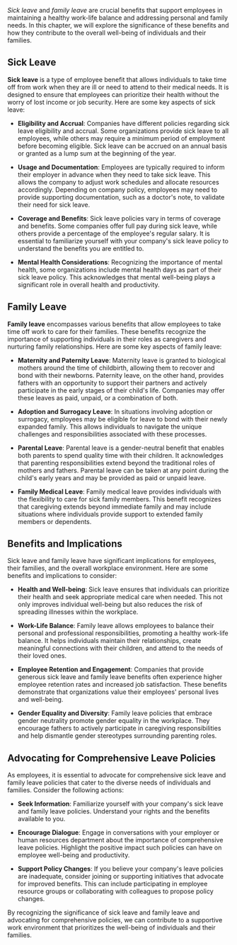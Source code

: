 
*Sick leave* and *family leave* are crucial benefits that support employees in maintaining a healthy work-life balance and addressing personal and family needs. In this chapter, we will explore the significance of these benefits and how they contribute to the overall well-being of individuals and their families.

Sick Leave
----------

**Sick leave** is a type of employee benefit that allows individuals to take time off from work when they are ill or need to attend to their medical needs. It is designed to ensure that employees can prioritize their health without the worry of lost income or job security. Here are some key aspects of sick leave:

* **Eligibility and Accrual**: Companies have different policies regarding sick leave eligibility and accrual. Some organizations provide sick leave to all employees, while others may require a minimum period of employment before becoming eligible. Sick leave can be accrued on an annual basis or granted as a lump sum at the beginning of the year.

* **Usage and Documentation**: Employees are typically required to inform their employer in advance when they need to take sick leave. This allows the company to adjust work schedules and allocate resources accordingly. Depending on company policy, employees may need to provide supporting documentation, such as a doctor's note, to validate their need for sick leave.

* **Coverage and Benefits**: Sick leave policies vary in terms of coverage and benefits. Some companies offer full pay during sick leave, while others provide a percentage of the employee's regular salary. It is essential to familiarize yourself with your company's sick leave policy to understand the benefits you are entitled to.

* **Mental Health Considerations**: Recognizing the importance of mental health, some organizations include mental health days as part of their sick leave policy. This acknowledges that mental well-being plays a significant role in overall health and productivity.

Family Leave
------------

**Family leave** encompasses various benefits that allow employees to take time off work to care for their families. These benefits recognize the importance of supporting individuals in their roles as caregivers and nurturing family relationships. Here are some key aspects of family leave:

* **Maternity and Paternity Leave**: Maternity leave is granted to biological mothers around the time of childbirth, allowing them to recover and bond with their newborns. Paternity leave, on the other hand, provides fathers with an opportunity to support their partners and actively participate in the early stages of their child's life. Companies may offer these leaves as paid, unpaid, or a combination of both.

* **Adoption and Surrogacy Leave**: In situations involving adoption or surrogacy, employees may be eligible for leave to bond with their newly expanded family. This allows individuals to navigate the unique challenges and responsibilities associated with these processes.

* **Parental Leave**: Parental leave is a gender-neutral benefit that enables both parents to spend quality time with their children. It acknowledges that parenting responsibilities extend beyond the traditional roles of mothers and fathers. Parental leave can be taken at any point during the child's early years and may be provided as paid or unpaid leave.

* **Family Medical Leave**: Family medical leave provides individuals with the flexibility to care for sick family members. This benefit recognizes that caregiving extends beyond immediate family and may include situations where individuals provide support to extended family members or dependents.

Benefits and Implications
-------------------------

Sick leave and family leave have significant implications for employees, their families, and the overall workplace environment. Here are some benefits and implications to consider:

* **Health and Well-being**: Sick leave ensures that individuals can prioritize their health and seek appropriate medical care when needed. This not only improves individual well-being but also reduces the risk of spreading illnesses within the workplace.

* **Work-Life Balance**: Family leave allows employees to balance their personal and professional responsibilities, promoting a healthy work-life balance. It helps individuals maintain their relationships, create meaningful connections with their children, and attend to the needs of their loved ones.

* **Employee Retention and Engagement**: Companies that provide generous sick leave and family leave benefits often experience higher employee retention rates and increased job satisfaction. These benefits demonstrate that organizations value their employees' personal lives and well-being.

* **Gender Equality and Diversity**: Family leave policies that embrace gender neutrality promote gender equality in the workplace. They encourage fathers to actively participate in caregiving responsibilities and help dismantle gender stereotypes surrounding parenting roles.

Advocating for Comprehensive Leave Policies
-------------------------------------------

As employees, it is essential to advocate for comprehensive sick leave and family leave policies that cater to the diverse needs of individuals and families. Consider the following actions:

* **Seek Information**: Familiarize yourself with your company's sick leave and family leave policies. Understand your rights and the benefits available to you.

* **Encourage Dialogue**: Engage in conversations with your employer or human resources department about the importance of comprehensive leave policies. Highlight the positive impact such policies can have on employee well-being and productivity.

* **Support Policy Changes**: If you believe your company's leave policies are inadequate, consider joining or supporting initiatives that advocate for improved benefits. This can include participating in employee resource groups or collaborating with colleagues to propose policy changes.

By recognizing the significance of sick leave and family leave and advocating for comprehensive policies, we can contribute to a supportive work environment that prioritizes the well-being of individuals and their families.
